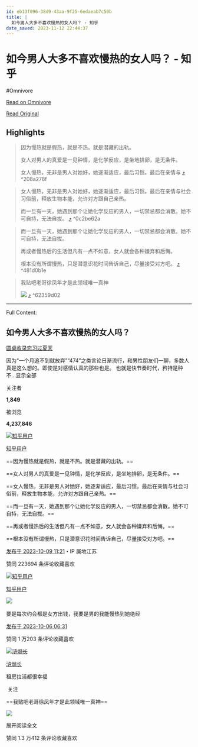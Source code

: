 ```yaml
---
id: eb13f096-38d9-43aa-9f25-6edaeab7c50b
title: |
  如今男人大多不喜欢慢热的女人吗？ - 知乎
date_saved: 2023-11-12 22:44:37
---
```


# 如今男人大多不喜欢慢热的女人吗？ - 知乎
#Omnivore

[Read on Omnivore](https://omnivore.app/me/https-www-zhihu-com-question-421651857-answer-3243048174-18bc6c7e7ed)

[Read Original](https://www.zhihu.com/question/421651857/answer/3243048174)

## Highlights

> 因为慢热就是假热，就是不热。就是潜藏的出轨。
> 
> 女人对男人的真爱是一见钟情，是化学反应，是坐地排卵，是无条件。
> 
> 女人慢热，无非是男人对她好，她逐渐适应，最后习惯。最后在亲情与 [⤴️](https://omnivore.app/me/https-www-zhihu-com-question-421651857-answer-3243048174-18bc6c7e7ed#208a278f-e5a4-4b73-a1ae-01c26ad9554e)  ^208a278f

> 女人慢热，无非是男人对她好，她逐渐适应，最后习惯。最后在亲情与社会习俗前，释放生物本能，允许对方跟自己亲热。
> 
> 而一旦有一天，她遇到那个让她化学反应的男人，一切禁忌都会消散。她不可自持，无法自拔。 [⤴️](https://omnivore.app/me/https-www-zhihu-com-question-421651857-answer-3243048174-18bc6c7e7ed#0c2be62a-9ef1-469a-bb28-8133a7558eb6)  ^0c2be62a

> 而一旦有一天，她遇到那个让她化学反应的男人，一切禁忌都会消散。她不可自持，无法自拔。
> 
> 再或者慢热后的生活但凡有一点不如意，女人就会各种嫌弃和后悔。
> 
> 根本没有所谓慢热，只是潜意识花时间告诉自己，尽量接受对方吧。 [⤴️](https://omnivore.app/me/https-www-zhihu-com-question-421651857-answer-3243048174-18bc6c7e7ed#481d0b1e-d05c-40c8-85dc-114f6c0756d8)  ^481d0b1e

> 我贴吧老哥徐凤年才是此领域唯一真神
> 
> ![](https://proxy-prod.omnivore-image-cache.app/527x3003,sb0TUuedwEM4LpNRQvR5cD41X2fn5dJSSZVVDo6l7cQo/https://picx.zhimg.com/50/v2-2c9fb5337e6a18794eb7ad25e2001514_720w.jpg?source=1def8aca) [⤴️](https://omnivore.app/me/https-www-zhihu-com-question-421651857-answer-3243048174-18bc6c7e7ed#62359d02-bb5c-459f-ab79-94a203032964)  ^62359d02


--- 

Full Content: 

## 如今男人大多不喜欢慢热的女人吗？

[圆桌收录恋习过夏天](https://www.zhihu.com/roundtable/augustlover)

因为“一个月追不到就放弃”“474”之类言论日渐流行，和男性朋友们一聊，多数人真是这么想的。即使是对感情认真的那些也是。 也就是快节奏时代，矜持是种不…显示全部 ​

关注者

**1,849**

被浏览

**4,237,846**

[![知乎用户](https://proxy-prod.omnivore-image-cache.app/0x0,s1k6P3vhItmfYpQfwZpE14dsekOoh81VHGWiw8CXzPG0/https://picx.zhimg.com/v2-abed1a8c04700ba7d72b45195223e0ff_l.jpg?source=2c26e567)](https://www.zhihu.com/people/6abc3dfbc2e5af8b11983e70f09ea804)

[知乎用户](https://www.zhihu.com/people/6abc3dfbc2e5af8b11983e70f09ea804)

==因为慢热就是假热，就是不热。就是潜藏的出轨。==

==女人对男人的真爱是一见钟情，是化学反应，是坐地排卵，是无条件。==

==女人慢热，无非是男人对她好，她逐渐适应，最后习惯。最后在亲情与社会习俗前，释放生物本能，允许对方跟自己亲热。==

==而一旦有一天，她遇到那个让她化学反应的男人，一切禁忌都会消散。她不可自持，无法自拔。==

==再或者慢热后的生活但凡有一点不如意，女人就会各种嫌弃和后悔。==

==根本没有所谓慢热，只是潜意识花时间告诉自己，尽量接受对方吧。==

[发布于 2023-10-09 11:21](https://www.zhihu.com/question/421651857/answer/3243048174)・IP 属地江苏

​赞同 2236​​94 条评论​收藏​喜欢

[![知乎用户](https://proxy-prod.omnivore-image-cache.app/0x0,sYPOst_vEAudSx_wTU8sqAW1P6hYvsnvtGO6ogPfY6n0/https://picx.zhimg.com/v2-abed1a8c04700ba7d72b45195223e0ff_l.jpg?source=1def8aca)](https://www.zhihu.com/people/650f2f5750026770997789e5214fe2ac)

[知乎用户](https://www.zhihu.com/people/650f2f5750026770997789e5214fe2ac)

​![](https://proxy-prod.omnivore-image-cache.app/0x0,sRpP1H2oa_TfsDLpATwsIt6ipVLRN7HlUZGTch2Ee4JQ/https://picx.zhimg.com/v2-4812630bc27d642f7cafcd6cdeca3d7a.jpg?source=88ceefae)

要是每次约会都是女方出钱，我要是男的我能慢热到她绝经

[发布于 2023-10-06 06:31](https://www.zhihu.com/question/421651857/answer/3238674141)

​赞同 1 万​​203 条评论​收藏​喜欢

[![浒焗长](https://proxy-prod.omnivore-image-cache.app/0x0,sYvxQbWN6Fkk2-lfnUGgRWV07WKoX6wpA5spWNbp8e2Y/https://pic1.zhimg.com/v2-effffe3c602f90b784fac6612540fccd_l.jpg?source=1def8aca)](https://www.zhihu.com/people/xiao-an-67-39-51)

[浒焗长](https://www.zhihu.com/people/xiao-an-67-39-51)

租房拉活都很幸福

​ 关注

==我贴吧老哥徐凤年才是此领域唯一真神==

![](https://proxy-prod.omnivore-image-cache.app/527x3003,sb0TUuedwEM4LpNRQvR5cD41X2fn5dJSSZVVDo6l7cQo/https://picx.zhimg.com/50/v2-2c9fb5337e6a18794eb7ad25e2001514_720w.jpg?source=1def8aca)

展开阅读全文​

​赞同 1.3 万​​412 条评论​收藏​喜欢
